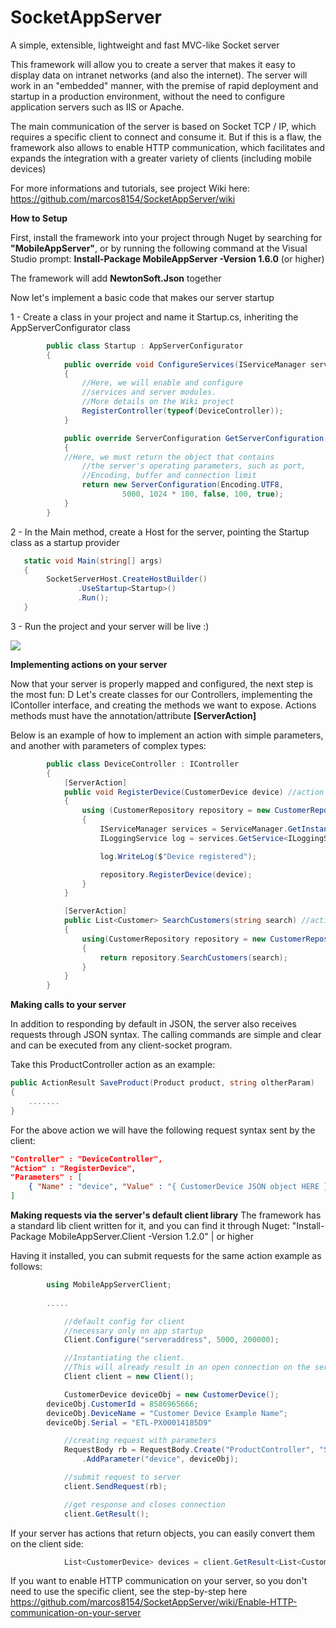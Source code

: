 # SocketAppServer
A simple, extensible, lightweight and fast MVC-like Socket server

This framework will allow you to create a server that makes it easy to display data on intranet networks (and also the internet). The server will work in an "embedded" manner, with the premise of rapid deployment and startup in a production environment, without the need to configure application servers such as IIS or Apache.

The main communication of the server is based on Socket TCP / IP, which requires a specific client to connect and consume it. But if this is a flaw, the framework also allows to enable HTTP communication, which facilitates and expands the integration with a greater variety of clients (including mobile devices)

For more informations and tutorials, see project Wiki here: https://github.com/marcos8154/SocketAppServer/wiki

**How to Setup**

First, install the framework into your project through Nuget by searching for **"MobileAppServer"**, or by running the following command at the Visual Studio prompt: **Install-Package MobileAppServer -Version 1.6.0** (or higher)

The framework will add **NewtonSoft.Json** together

Now let's implement a basic code that makes our server startup

1 - Create a class in your project and name it Startup.cs, inheriting the AppServerConfigurator class
```C#
        public class Startup : AppServerConfigurator
        {
            public override void ConfigureServices(IServiceManager serviceManager)
            {
                //Here, we will enable and configure 
                //services and server modules.
                //More details on the Wiki project
                RegisterController(typeof(DeviceController));
            }

            public override ServerConfiguration GetServerConfiguration()
            {
	        //Here, we must return the object that contains
                //the server's operating parameters, such as port, 
                //Encoding, buffer and connection limit
                return new ServerConfiguration(Encoding.UTF8,
                         5000, 1024 * 100, false, 100, true);
            }
        }
```

2 - In the Main method, create a Host for the server, pointing the Startup class as a startup provider

```C#
   static void Main(string[] args)
   {
        SocketServerHost.CreateHostBuilder()
               .UseStartup<Startup>()
               .Run();
   }
```

3 - Run the project and your server will be live :)

![](https://raw.githubusercontent.com/marcos8154/SocketAppServer/master/CLI.png)

**Implementing actions on your server**

Now that your server is properly mapped and configured, the next step is the most fun: D
Let's create classes for our Controllers, implementing the IContoller interface, and creating the methods we want to expose.
Actions methods must have the annotation/attribute **[ServerAction]**

Below is an example of how to implement an action with simple parameters, and another with parameters of complex types:

```C#
        public class DeviceController : IController
        {
            [ServerAction]
            public void RegisterDevice(CustomerDevice device) //action with Complex type as paramneter
            {
                using (CustomerRepository repository = new CustomerRepository())
                {
                    IServiceManager services = ServiceManager.GetInstance();
                    ILoggingService log = services.GetService<ILoggingService>();

                    log.WriteLog($"Device registered");

                    repository.RegisterDevice(device);
                }
            }

            [ServerAction]
            public List<Customer> SearchCustomers(string search) //action with simple type as parameter
            {
                using(CustomerRepository repository = new CustomerRepository())
                {
                    return repository.SearchCustomers(search);
                }
            }
        }
```

**Making calls to your server**

In addition to responding by default in JSON, the server also receives requests through JSON syntax.
The calling commands are simple and clear and can be executed from any client-socket program.

Take this ProductController action as an example:

```C#
public ActionResult SaveProduct(Product product, string oltherParam)
{
    .......
}
```
For the above action we will have the following request syntax sent by the client:

```JSON
"Controller" : "DeviceController",
"Action" : "RegisterDevice",
"Parameters" : [
	{ "Name" : "device", "Value" : "{ CustomerDevice JSON object HERE }" }
]
```

**Making requests via the server's default client library**
The framework has a standard lib client written for it, and you can find it through Nuget:
"Install-Package MobileAppServer.Client -Version 1.2.0" | or higher

Having it installed, you can submit requests for the same action example as follows:

```C#
	    using MobileAppServerClient;
	    
	    .....

            //default config for client
            //necessary only on app startup
            Client.Configure("serveraddress", 5000, 200000);

            //Instantiating the client. 
            //This will already result in an open connection on the server.
            Client client = new Client();

            CustomerDevice deviceObj = new CustomerDevice();
	    deviceObj.CustomerId = 8586965666;
	    deviceObj.DeviceName = "Customer Device Example Name";
	    deviceObj.Serial = "ETL-PX00014185D9"

            //creating request with parameters
            RequestBody rb = RequestBody.Create("ProductController", "SaveProduct")
                .AddParameter("device", deviceObj);

            //submit request to server
            client.SendRequest(rb);

            //get response and closes connection
            client.GetResult();
```

If your server has actions that return objects, you can easily convert them on the client side:

```C#
            List<CustomerDevice> devices = client.GetResult<List<CustomerDevice>>();
```

If you want to enable HTTP communication on your server, so you don't need to use the specific client, see the step-by-step here https://github.com/marcos8154/SocketAppServer/wiki/Enable-HTTP-communication-on-your-server
